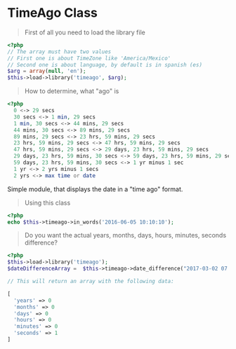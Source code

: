# TimeAgo Class

> First of all you need to load the library file

```php
<?php
// The array must have two values
// First one is about TimeZone like 'America/Mexico'
// Second one is about language, by default is in spanish (es)
$arg = array(null, 'en');
$this->load->library('timeago', $arg);
```



> How to determine, what "ago" is

```php
<?php
  0 <-> 29 secs                                                             # => less than a minute
  30 secs <-> 1 min, 29 secs                                                # => 1 minute
  1 min, 30 secs <-> 44 mins, 29 secs                                       # => [2..44] minutes
  44 mins, 30 secs <-> 89 mins, 29 secs                                     # => about 1 hour
  89 mins, 29 secs <-> 23 hrs, 59 mins, 29 secs                             # => about [2..24] hours
  23 hrs, 59 mins, 29 secs <-> 47 hrs, 59 mins, 29 secs                     # => 1 day
  47 hrs, 59 mins, 29 secs <-> 29 days, 23 hrs, 59 mins, 29 secs            # => [2..29] days
  29 days, 23 hrs, 59 mins, 30 secs <-> 59 days, 23 hrs, 59 mins, 29 secs   # => about 1 month
  59 days, 23 hrs, 59 mins, 30 secs <-> 1 yr minus 1 sec                    # => [2..12] months
  1 yr <-> 2 yrs minus 1 secs                                               # => about 1 year
  2 yrs <-> max time or date                                                # => over [2..X] years
```

Simple module, that displays the date in a "time ago" format.


> Using this class

```php
<?php
echo $this->timeago->in_words('2016-06-05 10:10:10');
```

> Do you want the actual years, months, days, hours, minutes, seconds difference?

```php
<?php
$this->load->library('timeago');
$dateDifferenceArray =  $this->timeago->date_difference("2017-03-02 07:53:00", "2017-03-02 07:53:01");

// This will return an array with the following data:

[
  'years' => 0
  'months' => 0
  'days' => 0
  'hours' => 0
  'minutes' => 0
  'seconds' => 1
]
```
